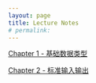 ```yaml
---
layout: page
title: Lecture Notes
# permalink:
---
```


[Chapter 1 - 基础数据类型](_posts/2022-09-20-Chapter-1.md)

[Chapter 2 - 标准输入输出](_posts/2022-09-22-Chapter-2.md)

